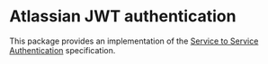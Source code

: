 # Atlassian JWT authentication

This package provides an implementation of the [Service to Service Authentication](https://extranet.atlassian.com/display/I/Service+to+Service+Authentication+-+Specification) specification.


